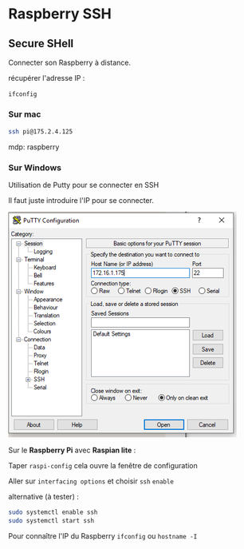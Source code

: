 # Raspberry SSH

## Secure SHell

Connecter son Raspberry à distance.

récupérer l'adresse IP :

`ifconfig`

### Sur mac

```bash
ssh pi@175.2.4.125
```

mdp: raspberry



### Sur Windows

Utilisation de Putty pour se connecter en SSH

Il faut juste introduire l'IP pour se connecter.

![putty](assets/putty.PNG)

Sur le **Raspberry Pi** avec **Raspian lite** :

Taper `raspi-config`  cela ouvre la fenêtre de configuration

Aller sur `interfacing options` et choisir `ssh` `enable`

alternative (à tester) :

```bash
sudo systemctl enable ssh
sudo systemctl start ssh
```

Pour connaître l'IP du Raspberry `ifconfig` ou `hostname -I`

